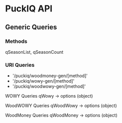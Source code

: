 # PuckIQ API

## Generic Queries
### Methods
qSeasonList, qSeasonCount

### URI Queries
- '/puckiq/woodmoney-gen/[method]'
- '/puckiq/wowy-gen/[method]'
- '/puckiq/woodwowy-gen/[method]'

WOWY Queries
qWowy -> options (object)

WoodWOWY Queries
qWoodWowy -> options (object)

WoodMoney Queries
qWoodMoney -> options (object)

